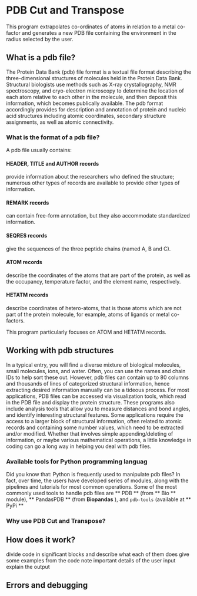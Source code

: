# PDB Cut and Transpose
This program extrapolates co-ordinates of atoms in relation to a metal co-factor
and generates a new PDB file containing the environment in the radius selected by the user. 

## What is a pdb file?
The Protein Data Bank (pdb) file format is a textual file format describing the three-dimensional structures of molecules held in the Protein Data Bank. Structural biologists use methods such as X-ray crystallography, NMR spectroscopy, and cryo-electron microscopy to determine the location of each atom relative to each other in the molecule, and then deposit this information, which becomes publically available. The pdb format accordingly provides for description and annotation of protein and nucleic acid structures including atomic coordinates, secondary structure assignments, as well as atomic connectivity. 

### What is the format of a pdb file?
A pdb file usually contains:
#### HEADER, TITLE and AUTHOR records
provide information about the researchers who defined the structure; numerous other types of records are available to provide other types of information.
#### REMARK records
can contain free-form annotation, but they also accommodate standardized information.
#### SEQRES records
give the sequences of the three peptide chains (named A, B and C).
#### ATOM records
describe the coordinates of the atoms that are part of the protein, as well as the occupancy, temperature factor, and the element name, respectively.
#### HETATM records
describe coordinates of hetero-atoms, that is those atoms which are not part of the protein molecule, for example, atoms of ligands or metal co-factors.

This program particularly focuses on ATOM and HETATM records. 

## Working with pdb structures
In a typical entry, you will find a diverse mixture of biological molecules, small molecules, ions, and water. Often, you can use the names and chain IDs to help sort these out. However, pdb files can contain up to 80 columns and thousands of lines of categorized structural information, hence extracting desired information manually can be a tideous process. For most applications, PDB files can be accessed via visualization tools, which read in the PDB file and display the protein structure. These programs also include analysis tools that allow you to measure distances and bond angles, and identify interesting structural features. 
Some applications require the access to a larger block of structural information, often related to atomic records and containing some number values, which need to be extracted and/or modified. Whether that involves simple appending/deleting of information, or maybe various mathematical operations, a little knowledge in coding can go a long way in helping you deal with pdb files. 

### Available tools for Python programming languag
Did you know that: Python is frequently used to manipulate pdb files? In fact, over time, the users have developed series of modules, along with the pipelines and tutorials for most common operations. Some of the most commonly used tools to handle pdb files are ** PDB ** (from ** Bio ** module), ** PandasPDB ** (from **Biopandas** ), and `pdb-tools` (available at ** PyPi ** 
### Why use PDB Cut and Transpose?

## How does it work?
divide code in significant blocks and describe what each of them does
give some examples from the code
note important details of the user input
explain the output

## Errors and debugging

